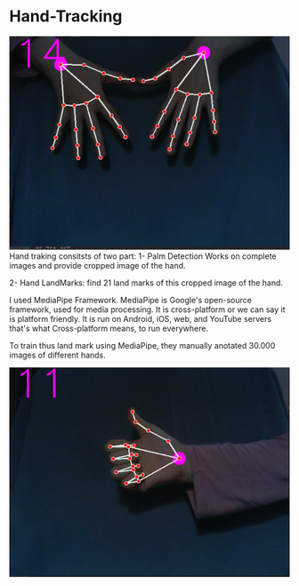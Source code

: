 # Hand-Tracking

<img src="2.PNG">
Hand traking consitsts of two part:
1- Palm Detection
Works on complete images and provide cropped image of the hand.

2- Hand LandMarks:
find 21 land marks of this cropped image of the hand.

I used MediaPipe Framework.
MediaPipe is Google's open-source framework, used for media processing.
It is cross-platform or we can say it is platform friendly. It is run on Android, iOS, web, and YouTube servers that's what Cross-platform means, to run everywhere.

To train thus land mark using MediaPipe, they manually anotated 30.000 images of different hands.


<img src="1.PNG">
